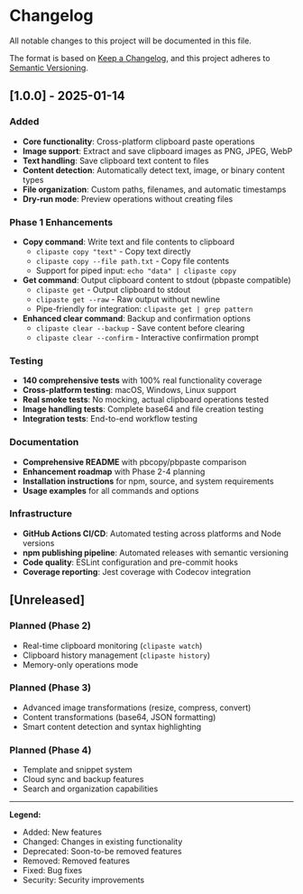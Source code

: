 # Changelog

All notable changes to this project will be documented in this file.

The format is based on [Keep a Changelog](https://keepachangelog.com/en/1.0.0/),
and this project adheres to [Semantic Versioning](https://semver.org/spec/v2.0.0.html).

## [1.0.0] - 2025-01-14

### Added

- **Core functionality**: Cross-platform clipboard paste operations
- **Image support**: Extract and save clipboard images as PNG, JPEG, WebP
- **Text handling**: Save clipboard text content to files
- **Content detection**: Automatically detect text, image, or binary content types
- **File organization**: Custom paths, filenames, and automatic timestamps
- **Dry-run mode**: Preview operations without creating files

### Phase 1 Enhancements

- **Copy command**: Write text and file contents to clipboard
  - `clipaste copy "text"` - Copy text directly
  - `clipaste copy --file path.txt` - Copy file contents
  - Support for piped input: `echo "data" | clipaste copy`
- **Get command**: Output clipboard content to stdout (pbpaste compatible)
  - `clipaste get` - Output clipboard to stdout
  - `clipaste get --raw` - Raw output without newline
  - Pipe-friendly for integration: `clipaste get | grep pattern`
- **Enhanced clear command**: Backup and confirmation options
  - `clipaste clear --backup` - Save content before clearing
  - `clipaste clear --confirm` - Interactive confirmation prompt

### Testing

- **140 comprehensive tests** with 100% real functionality coverage
- **Cross-platform testing**: macOS, Windows, Linux support
- **Real smoke tests**: No mocking, actual clipboard operations tested
- **Image handling tests**: Complete base64 and file creation testing
- **Integration tests**: End-to-end workflow testing

### Documentation

- **Comprehensive README** with pbcopy/pbpaste comparison
- **Enhancement roadmap** with Phase 2-4 planning
- **Installation instructions** for npm, source, and system requirements
- **Usage examples** for all commands and options

### Infrastructure

- **GitHub Actions CI/CD**: Automated testing across platforms and Node versions
- **npm publishing pipeline**: Automated releases with semantic versioning
- **Code quality**: ESLint configuration and pre-commit hooks
- **Coverage reporting**: Jest coverage with Codecov integration

## [Unreleased]

### Planned (Phase 2)

- Real-time clipboard monitoring (`clipaste watch`)
- Clipboard history management (`clipaste history`)
- Memory-only operations mode

### Planned (Phase 3)

- Advanced image transformations (resize, compress, convert)
- Content transformations (base64, JSON formatting)
- Smart content detection and syntax highlighting

### Planned (Phase 4)

- Template and snippet system
- Cloud sync and backup features  
- Search and organization capabilities

---

**Legend:**

- Added: New features
- Changed: Changes in existing functionality  
- Deprecated: Soon-to-be removed features
- Removed: Removed features
- Fixed: Bug fixes
- Security: Security improvements
